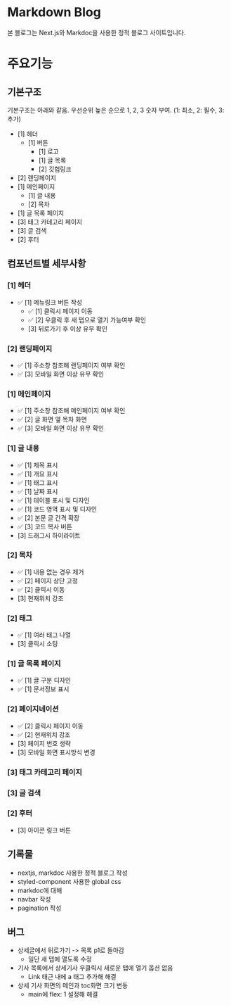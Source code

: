 # Markdown Blog
본 블로그는 Next.js와 Markdoc을 사용한 정적 블로그 사이트입니다.

# 주요기능
## 기본구조
기본구조는 아래와 같음. 우선순위 높은 순으로 1, 2, 3 숫자 부여. (1: 최소, 2: 필수, 3: 추가)
- [1] 헤더
  - [1] 버튼
    - [1] 로고
    - [1] 글 목록
    - [2] 깃헙링크
- [2] 랜딩페이지
- [1] 메인페이지
  - [1] 글 내용
  - [2] 목차
- [1] 글 목록 페이지
- [3] 태그 카테고리 페이지
- [3] 글 검색
- [2] 후터


## 컴포넌트별 세부사항
### [1] 헤더
- ✅ [1] 메뉴링크 버튼 작성
  - ✅ [1] 클릭시 페이지 이동
  - ✅ [2] 우클릭 후 새 탭으로 열기 가능여부 확인
  - [3] 뒤로가기 후 이상 유무 확인
### [2] 랜딩페이지
- ✅ [1] 주소창 참조해 랜딩페이지 여부 확인
- ✅ [3] 모바일 화면 이상 유무 확인
### [1] 메인페이지
- ✅ [1] 주소창 참조해 메인페이지 여부 확인
- ✅ [2] 글 화면 옆 목차 화면
- ✅ [3] 모바일 화면 이상 유무 확인
### [1] 글 내용
- ✅ [1] 제목 표시
- ✅ [1] 개요 표시
- ✅ [1] 태그 표시
- ✅ [1] 날짜 표시
- ✅ [1] 테이블 표시 및 디자인
- ✅ [1] 코드 영역 표시 및 디자인
- ✅ [2] 본문 글 간격 확장
- ✅ [3] 코드 복사 버튼
- [3] 드래그시 하이라이트
### [2] 목차
- ✅ [1] 내용 없는 경우 제거
- ✅ [2] 페이지 상단 고정
- ✅ [2] 클릭시 이동
- [3] 현재위치 강조
### [2] 태그
- ✅ [1] 여러 태그 나열
- [3] 클릭시 소팅
### [1] 글 목록 페이지
- ✅ [1] 글 구분 디자인
- ✅ [1] 문서정보 표시
### [2] 페이지네이션
- ✅ [2] 클릭시 페이지 이동
- ✅ [2] 현재위치 강조
- [3] 페이지 번호 생략
- [3] 모바일 화면 표시방식 변경
### [3] 태그 카테고리 페이지
### [3] 글 검색
### [2] 후터
- [3] 아이콘 링크 버튼


## 기록물
- nextjs, markdoc 사용한 정적 블로그 작성
- styled-component 사용한 global css
- markdoc에 대해
- navbar 작성
- pagination 작성

## 버그
- 상세글에서 뒤로가기 -> 목록 p1로 돌아감
  - 일단 새 탭에 열도록 수정
- 기사 목록에서 상세기사 우클릭시 새로운 탭에 열기 옵션 없음
  - Link 태근 내에 a 태그 추가해 해결
- 상세 기사 화면의 메인과 toc화면 크기 변동
  - main에 flex: 1 설정해 해결
